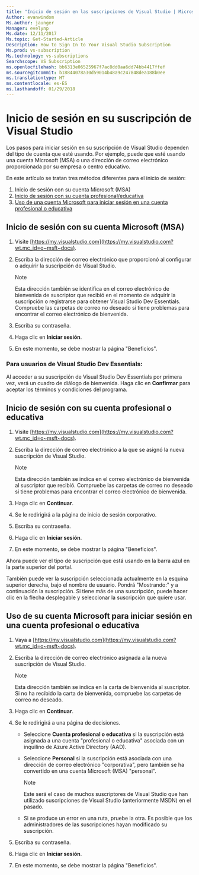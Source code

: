 ```yaml
---
title: "Inicio de sesión en las suscripciones de Visual Studio | Microsoft Docs"
Author: evanwindom
Ms.author: jaunger
Manager: evelynp
Ms.date: 12/11/2017
Ms.topic: Get-Started-Article
Description: How to Sign In to Your Visual Studio Subscription
Ms.prod: vs-subscription
Ms.technology: vs-subscriptions
Searchscope: VS Subscription
ms.openlocfilehash: bb6313e06525967f7ac8dd0aa6dd74bb4417ffef
ms.sourcegitcommit: b18844078a30d59014b48a9c247848dea188b0ee
ms.translationtype: HT
ms.contentlocale: es-ES
ms.lasthandoff: 01/29/2018
---
```

# <a name="signing-in-to-your-visual-studio-subscription"></a>Inicio de sesión en su suscripción de Visual Studio

Los pasos para iniciar sesión en su suscripción de Visual Studio dependen del tipo de cuenta que esté usando.  Por ejemplo, puede que esté usando una cuenta Microsoft (MSA) o una dirección de correo electrónico proporcionada por su empresa o centro educativo.  

En este artículo se tratan tres métodos diferentes para el inicio de sesión:
1. Inicio de sesión con su cuenta Microsoft (MSA)
2. [Inicio de sesión con su cuenta profesional/educativa](#signing-in-with-your-work-or-school-account)
3. [Uso de una cuenta Microsoft para iniciar sesión en una cuenta profesional o educativa](#using-your-microsoft-account-to-sign-in-to-a-work-or-school-account)

## <a name="signing-in-with-your-microsoft-account-msa"></a>Inicio de sesión con su cuenta Microsoft (MSA)
1. Visite [https://my.visualstudio.com](https://my.visualstudio.com?wt.mc_id=o~msft~docs).
2. Escriba la dirección de correo electrónico que proporcionó al configurar o adquirir la suscripción de Visual Studio.
    
   > [!NOTE] 
   > Esta dirección también se identifica en el correo electrónico de bienvenida de suscriptor que recibió en el momento de adquirir la suscripción o registrarse para obtener Visual Studio Dev Essentials. Compruebe las carpetas de correo no deseado si tiene problemas para encontrar el correo electrónico de bienvenida. 

3. Escriba su contraseña.
4. Haga clic en **Iniciar sesión**. 
5. En este momento, se debe mostrar la página "Beneficios".

### <a name="for-visual-studio-dev-essentials-users"></a>Para usuarios de Visual Studio Dev Essentials:
Al acceder a su suscripción de Visual Studio Dev Essentials por primera vez, verá un cuadro de diálogo de bienvenida.  Haga clic en **Confirmar** para aceptar los términos y condiciones del programa.

## <a name="signing-in-with-your-work-or-school-account"></a>Inicio de sesión con su cuenta profesional o educativa 
1. Visite [https://my.visualstudio.com](https://my.visualstudio.com?wt.mc_id=o~msft~docs).
2. Escriba la dirección de correo electrónico a la que se asignó la nueva suscripción de Visual Studio.
    
   > [!NOTE]
   > Esta dirección también se indica en el correo electrónico de bienvenida al suscriptor que recibió. Compruebe las carpetas de correo no deseado si tiene problemas para encontrar el correo electrónico de bienvenida. 

3. Haga clic en **Continuar**.
4. Se le redirigirá a la página de inicio de sesión corporativo.
5. Escriba su contraseña.
6. Haga clic en **Iniciar sesión**. 
7. En este momento, se debe mostrar la página "Beneficios". 

Ahora puede ver el tipo de suscripción que está usando en la barra azul en la parte superior del portal.  

También puede ver la suscripción seleccionada actualmente en la esquina superior derecha, bajo el nombre de usuario.  Pondrá "Mostrando:" y a continuación la suscripción.  Si tiene más de una suscripción, puede hacer clic en la flecha desplegable y seleccionar la suscripción que quiere usar.  

## <a name="using-your-microsoft-account-to-sign-in-to-a-work-or-school-account"></a>Uso de su cuenta Microsoft para iniciar sesión en una cuenta profesional o educativa

1. Vaya a [https://my.visualstudio.com](https://my.visualstudio.com?wt.mc_id=o~msft~docs).
2. Escriba la dirección de correo electrónico asignada a la nueva suscripción de Visual Studio. 

   > [!NOTE]
   > Esta dirección también se indica en la carta de bienvenida al suscriptor. Si no ha recibido la carta de bienvenida, compruebe las carpetas de correo no deseado.

3. Haga clic en **Continuar**.
4. Se le redirigirá a una página de decisiones.
    - Seleccione **Cuenta profesional o educativa** si la suscripción está asignada a una cuenta "profesional o educativa" asociada con un inquilino de Azure Active Directory (AAD).
    - Seleccione **Personal** si la suscripción está asociada con una dirección de correo electrónico "corporativa", pero también se ha convertido en una cuenta Microsoft (MSA) "personal".

        > [!NOTE]
        > Este será el caso de muchos suscriptores de Visual Studio que han utilizado suscripciones de Visual Studio (anteriormente MSDN) en el pasado.

    - Si se produce un error en una ruta, pruebe la otra.  Es posible que los administradores de las suscripciones hayan modificado su suscripción.

5. Escriba su contraseña.
6. Haga clic en **Iniciar sesión**.
7. En este momento, se debe mostrar la página "Beneficios".
